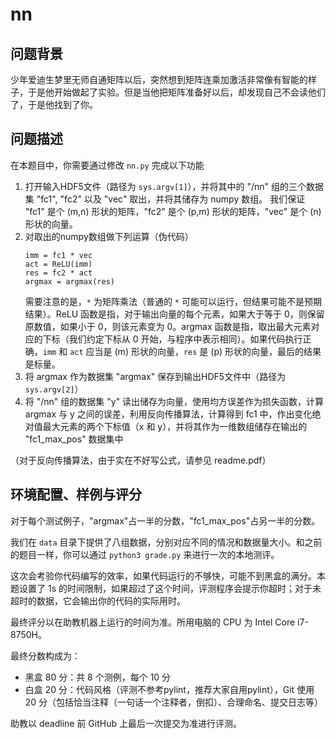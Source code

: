 # nn

## 问题背景

少年爱迪生梦里无师自通矩阵以后，突然想到矩阵连乘加激活非常像有智能的样子，于是他开始做起了实验。但是当他把矩阵准备好以后，却发现自己不会读他们了，于是他找到了你。

## 问题描述

在本题目中，你需要通过修改 `nn.py` 完成以下功能

1. 打开输入HDF5文件（路径为 `sys.argv[1]`），并将其中的 "/nn" 组的三个数据集 "fc1", "fc2" 以及 "vec" 取出，并将其储存为 numpy 数组。
我们保证 "fc1" 是个 (m,n) 形状的矩阵，"fc2" 是个 (p,m) 形状的矩阵，"vec" 是个 (n) 形状的向量。
2. 对取出的numpy数组做下列运算（伪代码）
    ```
    imm = fc1 * vec
    act = ReLU(imm)
    res = fc2 * act
    argmax = argmax(res)
    ```
    需要注意的是，`*` 为矩阵乘法（普通的 `*` 可能可以运行，但结果可能不是预期结果）。ReLU 函数是指，对于输出向量的每个元素，如果大于等于 0，则保留原数值，如果小于 0，则该元素变为 0。argmax 函数是指，取出最大元素对应的下标（我们约定下标从 0 开始，与程序中表示相同）。如果代码执行正确，`imm` 和 `act` 应当是 (m) 形状的向量，`res` 是 (p) 形状的向量，最后的结果是标量。
3. 将 argmax 作为数据集 "argmax" 保存到输出HDF5文件中（路径为 `sys.argv[2]`）
4. 将 "/nn" 组的数据集 "y" 读出储存为向量，使用均方误差作为损失函数，计算argmax 与 y 之间的误差，利用反向传播算法，计算得到 fc1 中，作出变化绝对值最大元素的两个下标值（x 和 y），并将其作为一维数组储存在输出的 "fc1_max_pos" 数据集中

（对于反向传播算法，由于实在不好写公式，请参见 readme.pdf）

## 环境配置、样例与评分

对于每个测试例子，"argmax"占一半的分数，"fc1_max_pos"占另一半的分数。

我们在 `data` 目录下提供了八组数据，分别对应不同的情况和数据量大小。和之前的题目一样，你可以通过 `python3 grade.py` 来进行一次的本地测评。

这次会考验你代码编写的效率，如果代码运行的不够快，可能不到黑盒的满分。本题设置了 1s 的时间限制，如果超过了这个时间，评测程序会提示你超时；对于未超时的数据，它会输出你的代码的实际用时。

最终评分以在助教机器上运行的时间为准。所用电脑的 CPU 为 Intel Core i7-8750H。

最终分数构成为：

* 黑盒 80 分：共 8 个测例，每个 10 分
* 白盒 20 分：代码风格（评测不参考pylint，推荐大家自用pylint），Git 使用 20 分（包括恰当注释（一句话一个注释者，倒扣）、合理命名、提交日志等）

助教以 deadline 前 GitHub 上最后一次提交为准进行评测。
